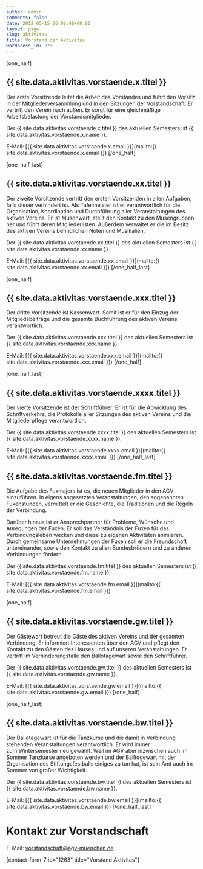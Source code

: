 ```yaml
---
author: admin
comments: false
date: 2012-05-15 06:08:48+00:00
layout: page
slug: aktivitas
title: Vorstand der Aktivitas
wordpress_id: 223
---
```


[one_half]

## {{ site.data.aktivitas.vorstaende.x.titel }}

Der erste Vorsitzende leitet die Arbeit des Vorstandes und führt den Vorsitz in der Mitgliederversammlung und in den Sitzungen der Vorstandschaft. Er vertritt den Verein nach außen. Er sorgt für eine gleichmäßige Arbeitsbelastung der Vorstandsmitglieder.

Der {{ site.data.aktivitas.vorstaende.x.titel }} des aktuellen Semesters ist {{ site.data.aktivitas.vorstaende.x.name }}.

E-Mail: [{{ site.data.aktivitas.vorstaende.x.email }}](mailto:{{ site.data.aktivitas.vorstaende.x.email }})
[/one_half]

[one_half_last]

## {{ site.data.aktivitas.vorstaende.xx.titel }}

Der zweite Vorsitzende vertritt den ersten Vorsitzenden in allen Aufgaben, falls dieser verhindert ist. Als Tafelmeister ist er verantwortlich für die Organisation, Koordination und Durchführung aller Veranstaltungen des aktiven Vereins. Er ist Musenwart, stellt den Kontakt zu den Musengruppen her und führt deren Mitgliederlisten. Außerdem verwaltet er die im Besitz des aktiven Vereins befindlichen Noten und Musikalien.

Der {{ site.data.aktivitas.vorstaende.xx.titel }} des aktuellen Semesters ist {{ site.data.aktivitas.vorstaende.xx.name }}.

E-Mail: [{{ site.data.aktivitas.vorstaende.xx.email }}](mailto:{{ site.data.aktivitas.vorstaende.xx.email }})
[/one_half_last]

[one_half]

## {{ site.data.aktivitas.vorstaende.xxx.titel }}

Der dritte Vorsitzende ist Kassenwart. Somit ist er für den Einzug der Mitgliedsbeiträge und die gesamte Buchführung des aktiven Vereins verantwortlich.

Der {{ site.data.aktivitas.vorstaende.xxx.titel }} des aktuellen Semesters ist {{ site.data.aktivitas.vorstaende.xxx.name }}.

E-Mail: [{{ site.data.aktivitas.vorstaende.xxx.email }}](mailto:{{ site.data.aktivitas.vorstaende.xxx.email }})
[/one_half]

[one_half_last]

## {{ site.data.aktivitas.vorstaende.xxxx.titel }}

Der vierte Vorsitzende ist der Schriftführer. Er ist für die Abwicklung des Schriftverkehrs, die Protokolle aller Sitzungen des aktiven Vereins und die Mitgliederpflege verantwortlich.

Der {{ site.data.aktivitas.vorstaende.xxxx.titel }} des aktuellen Semesters ist {{ site.data.aktivitas.vorstaende.xxxx.name }}.

E-Mail: [{{ site.data.aktivitas.vorstaende.xxxx.email }}](mailto:{{ site.data.aktivitas.vorstaende.xxxx.email }})
[/one_half_last]

## {{ site.data.aktivitas.vorstaende.fm.titel }}

Die Aufgabe des Fuxmajors ist es, die neuen Mitglieder in den AGV einzuführen. In eigens angesetzten Veranstaltungen, den sogenannten Fuxenstunden, vermittelt er die Geschichte, die Traditionen und die Regeln der Verbindung.

Darüber hinaus ist er Ansprechpartner für Probleme, Wünsche und Anregungen der Fuxen. Er soll das Verständnis der Fuxen für das Verbindungsleben wecken und diese zu eigenen Aktivitäten animieren. Durch gemeinsame Unternehmungen der Fuxen soll er die Freundschaft untereinander, sowie den Kontakt zu allen Bundesbrüdern und zu anderen Verbindungen fördern.

Der {{ site.data.aktivitas.vorstaende.fm.titel }} des aktuellen Semesters ist {{ site.data.aktivitas.vorstaende.fm.name }}.

E-Mail: [{{ site.data.aktivitas.vorstaende.fm.email }}](mailto:{{ site.data.aktivitas.vorstaende.fm.email }})

[one_half]

## {{ site.data.aktivitas.vorstaende.gw.titel }}

Der Gästewart betreut die Gäste des aktiven Vereins und der gesamten Verbindung. Er informiert Interessenten über den AGV und pflegt den Kontakt zu den Gästen des Hauses und auf unseren Veranstaltungen. Er vertritt im Verhinderungsfalle den Ballotagewart sowie den Schriftführer.

Der {{ site.data.aktivitas.vorstaende.gw.titel }} des aktuellen Semesters ist {{ site.data.aktivitas.vorstaende.gw.name }}.

E-Mail: [{{ site.data.aktivitas.vorstaende.gw.email }}](mailto:{{ site.data.aktivitas.vorstaende.gw.email }})
[/one_half]

[one_half_last]

## {{ site.data.aktivitas.vorstaende.bw.titel }}

Der Ballotagewart ist für die Tanzkurse und die damit in Verbindung stehenden Veranstaltungen verantwortlich. Er wird immer zum Wintersemester neu gewählt. Weil im AGV aber inzwischen auch im Sommer Tanzkurse angeboten werden und der Balltogewart mit der Organisation des Stiftungsfestballs einiges zu tun hat, ist sein Amt auch im Sommer von großer Wichtigkeit.

Der {{ site.data.aktivitas.vorstaende.bw.titel }} des aktuellen Semesters ist {{ site.data.aktivitas.vorstaende.bw.name }}.

E-Mail: [{{ site.data.aktivitas.vorstaende.bw.email }}](mailto:{{ site.data.aktivitas.vorstaende.bw.email }})
[/one_half_last]

# Kontakt zur Vorstandschaft

E-Mail: [vorstandschaft@agv-muenchen.de](mailto:vorstandschaft@agv-muenchen.de)

[contact-form-7 id="1263" title="Vorstand Aktivitas"]
